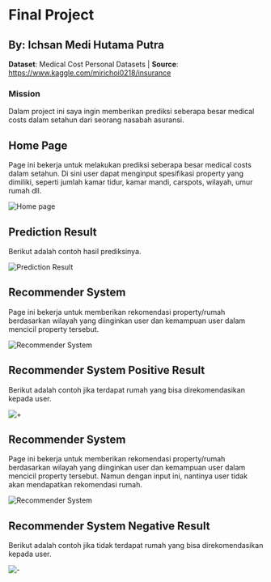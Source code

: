# Final Project
## By: Ichsan Medi Hutama Putra
__Dataset__: Medical Cost Personal Datasets | __Source__: https://www.kaggle.com/mirichoi0218/insurance

### Mission
Dalam project ini saya ingin memberikan prediksi seberapa besar medical costs dalam setahun dari seorang nasabah asuransi.

## Home Page
Page ini bekerja untuk melakukan prediksi seberapa besar medical costs dalam setahun. Di sini user dapat menginput spesifikasi property yang dimiliki, seperti jumlah kamar tidur, kamar mandi, carspots, wilayah, umur rumah dll.

![Home page](https://github.com/ridhoaryo/Purwadhika_JCDS07_FinalProject_Melbourne_Housing_Market/blob/master/home.jpg "Home Page")

## Prediction Result
Berikut adalah contoh hasil prediksinya.

![Prediction Result](https://github.com/ridhoaryo/Purwadhika_JCDS07_FinalProject_Melbourne_Housing_Market/blob/master/result_pred.jpg "Prediction Result")

## Recommender System
Page ini bekerja untuk memberikan rekomendasi property/rumah berdasarkan wilayah yang diinginkan user dan kemampuan user dalam mencicil property tersebut.

![Recommender System](https://github.com/ridhoaryo/Purwadhika_JCDS07_FinalProject_Melbourne_Housing_Market/blob/master/recom.jpg "Recommender System")

## Recommender System Positive Result
Berikut adalah contoh jika terdapat rumah yang bisa direkomendasikan kepada user.

![+](https://github.com/ridhoaryo/Purwadhika_JCDS07_FinalProject_Melbourne_Housing_Market/blob/master/recom_result.jpg "Recommender System +")

## Recommender System
Page ini bekerja untuk memberikan rekomendasi property/rumah berdasarkan wilayah yang diinginkan user dan kemampuan user dalam mencicil property tersebut. Namun dengan input ini, nantinya user tidak akan mendapatkan rekomendasi rumah. 

![Recommender System](https://github.com/ridhoaryo/Purwadhika_JCDS07_FinalProject_Melbourne_Housing_Market/blob/master/recom_null.jpg "Recommender System")

## Recommender System Negative Result
Berikut adalah contoh jika tidak terdapat rumah yang bisa direkomendasikan kepada user.

![-](https://github.com/ridhoaryo/Purwadhika_JCDS07_FinalProject_Melbourne_Housing_Market/blob/master/recom_null_result.jpg "Recommender System -")
